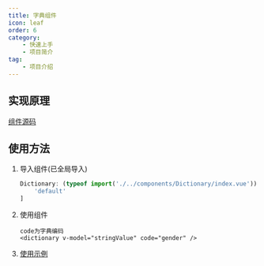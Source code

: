 ```yaml
---
title: 字典组件
icon: leaf
order: 6
category:
    - 快速上手
    - 项目简介
tag:
    - 项目介绍
---
```


## 实现原理

[组件源码](https://gitee.com/youlaiorg/vue3-element-admin/blob/master/src/components/Dictionary/index.vue)

## 使用方法

1. 导入组件(已全局导入)
    ```ts
    Dictionary: (typeof import('./../components/Dictionary/index.vue'))[
    	'default'
    ]
    ```
2. 使用组件
    ```vue
    code为字典编码
    <dictionary v-model="stringValue" code="gender" />
    ```
3. [使用示例](https://gitee.com/youlaiorg/vue3-element-admin/blob/master/src/views/demo/dict.vue)
